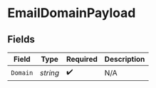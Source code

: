 # EmailDomainPayload


## Fields

| Field              | Type               | Required           | Description        |
| ------------------ | ------------------ | ------------------ | ------------------ |
| `Domain`           | *string*           | :heavy_check_mark: | N/A                |